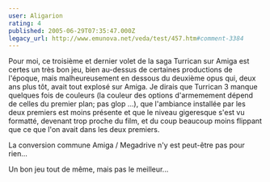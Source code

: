```yaml
---
user: Aligarion
rating: 4
published: 2005-06-29T07:35:47.000Z
legacy_url: http://www.emunova.net/veda/test/457.htm#comment-3384
---
```

Pour moi, ce troisième et dernier volet de la saga Turrican sur Amiga est certes un très bon jeu, bien au-dessus de certaines productions de l'époque, mais malheureusement en dessous du deuxième opus qui, deux ans plus tôt, avait tout explosé sur Amiga.
Je dirais que Turrican 3 manque quelques fois de couleurs (la couleur des options d'armemement dépend de celles du premier plan; pas glop ...), que l'ambiance installée par les deux premiers est moins présente et que le niveau gigeresque s'est vu formatté, devenant trop proche du film, et du coup beaucoup moins flippant que ce que l'on avait dans les deux premiers.

La conversion commune Amiga / Megadrive n'y est peut-être pas pour rien...

Un bon jeu tout de même, mais pas le meilleur...